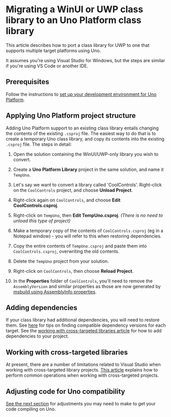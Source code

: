 # Migrating a WinUI or UWP class library to an Uno Platform class library

This article describes how to port a class library for UWP to one that supports multiple target platforms using Uno. 

It assumes you're using Visual Studio for Windows, but the steps are similar if you're using VS Code or another IDE.

## Prerequisites

Follow the instructions to [set up your development environment for Uno Platform](get-started.md).

## Applying Uno Platform project structure

Adding Uno Platform support to an existing class library entails changing the contents of the existing `.csproj` file. The easiest way to do that is to create a temporary Uno class library, and copy its contents into the existing `.csproj` file. The steps in detail:

1. Open the solution containing the WinUI/UWP-only library you wish to convert.

2. Create a **Uno Platform Library** project in the same solution, and name it `TempUno`.

3. Let's say we want to convert a library called 'CoolControls'. Right-click on the `CoolControls` project, and choose **Unload Project**.

4. Right-click again on `CoolControls`, and choose **Edit CoolControls.csproj**.

5. Right-click on `TempUno`, then **Edit TempUno.csproj**. _(There is no need to unload this type of project)_

6. Make a temporary copy of the contents of `CoolControls.csproj` (eg in a Notepad window) - you will refer to this when restoring dependencies.

7. Copy the entire contents of `TempUno.csproj` and paste them into `CoolControls.csproj`, overwriting the old contents.

8. Delete the `TempUno` project from your solution.

9. Right-click on `CoolControls`, then choose **Reload Project**. 

10. In the **Properties** folder of `CoolControls`, you'll need to remove the `AssemblyVersion` and similar properties as those are now generated by [msbuild using AssemblyInfo properties](https://docs.microsoft.com/en-us/dotnet/core/tools/csproj#assemblyinfo-properties).

## Adding dependencies

If your class library had additional dependencies, you will need to restore them. See [here](migrating-before-you-start.md) for tips on finding compatible dependency versions for each target. See the [working with cross-targeted libraries article](cross-targeted-libraries.md) for how to add dependencies to your project.

## Working with cross-targeted libraries

At present, there are a number of limitations related to Visual Studio when working with cross-targeted library projects. [This article](cross-targeted-libraries.md) explains how to perform common operations when working with cross-targeted projects.

## Adjusting code for Uno compatibility

[See the next section](migrating-guidance.md) for adjustments you may need to make to get your code compiling on Uno.